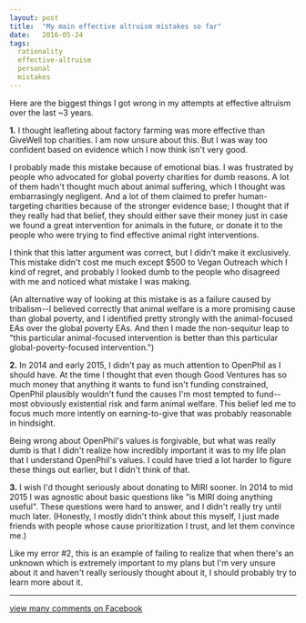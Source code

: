 ```yaml
---
layout: post
title:  "My main effective altruism mistakes so far"
date:   2016-05-24
tags:
  rationality
  effective-altruism
  personal
  mistakes
---
```


Here are the biggest things I got wrong in my attempts at effective altruism over the last ~3 years.

**1.** I thought leafleting about factory farming was more effective than GiveWell top charities. I am now unsure about this. But I was way too confident based on evidence which I now think isn't very good.

I probably made this mistake because of emotional bias. I was frustrated by people who advocated for global poverty charities for dumb reasons. A lot of them hadn't thought much about animal suffering, which I thought was embarrasingly negligent. And a lot of them claimed to prefer human-targeting charities because of the stronger evidence base; I thought that if they really had that belief, they should either save their money just in case we found a great intervention for animals in the future, or donate it to the people who were trying to find effective animal right interventions.

I think that this latter argument was correct, but I didn't make it exclusively. This mistake didn't cost me much except $500 to Vegan Outreach which I kind of regret, and probably I looked dumb to the people who disagreed with me and noticed what mistake I was making.

(An alternative way of looking at this mistake is as a failure caused by tribalism--I believed correctly that animal welfare is a more promising cause than global poverty, and I identified pretty strongly with the animal-focused EAs over the global poverty EAs. And then I made the non-sequitur leap to "this particular animal-focused intervention is better than this particular global-poverty-focused intervention.")

**2.** In 2014 and early 2015, I didn't pay as much attention to OpenPhil as I should have. At the time I thought that even though Good Ventures has so much money that anything it wants to fund isn't funding constrained, OpenPhil plausibly wouldn't fund the causes I'm most tempted to fund--most obviously existential risk and farm animal welfare. This belief led me to focus much more intently on earning-to-give that was probably reasonable in hindsight.

Being wrong about OpenPhil's values is forgivable, but what was really dumb is that I didn't realize how incredibly important it was to my life plan that I understand OpenPhil's values. I could have tried a lot harder to figure these things out earlier, but I didn't think of that.

**3.** I wish I'd thought seriously about donating to MIRI sooner. In 2014 to mid 2015 I was agnostic about basic questions like "is MIRI doing anything useful". These questions were hard to answer, and I didn't really try until much later. (Honestly, I mostly didn't think about this myself, I just made friends with people whose cause prioritization I trust, and let them convince me.)

Like my error #2, this is an example of failing to realize that when there's an unknown which is extremely important to my plans but I'm very unsure about it and haven't really seriously thought about it, I should probably try to learn more about it.

----

[view many comments on Facebook](https://www.facebook.com/bshlgrs/posts/10207724688649954)
